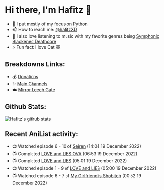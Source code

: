# Hi there, I'm Hafitz 👋
- 🐍 I put mostly of my focus on [Python](https://python.org)
- 📫 How to reach me: [@hafitzXD](https://t.me/hafitzXD)
- 🎵 I also love listening to music with my favorite genres being [Symphonic Blackened Deathcore](https://youtu.be/qyYmS_iBcy4)
- ⚡ Fun fact: I love Cat 😺

## Breakdowns Links:
- 💰 [Donations](https://t.me/TheBreakdowns/2)
- ✨ [Main Channels](https://t.me/TheBreakdowns)
- ☁️ [Mirror Leech Gate](https://t.me/BreakdownsGate)

## Github Stats:
![Hafitz's github stats](https://github-readme-stats.vercel.app/api?username=breakdowns&show_icons=true&count_private=true&bg_color=00000000&text_color=777)

## Recent AniList activity:
<!-- ANILIST_ACTIVITY:start -->

-   📺 Watched episode 6 - 10 of [Seiren](https://anilist.co/anime/97730) (14:04 19 December 2022)
-   📺 Completed [LOVE and LIES OVA](https://anilist.co/anime/101501) (06:53 19 December 2022)
-   📺 Completed [LOVE and LIES](https://anilist.co/anime/98320) (05:01 19 December 2022)
-   📺 Watched episode 1 - 9 of [LOVE and LIES](https://anilist.co/anime/98320) (05:00 19 December 2022)
-   📺 Watched episode 6 - 7 of [My Girlfriend is Shobitch](https://anilist.co/anime/98951) (00:52 19 December 2022)

<!-- ANILIST_ACTIVITY:end -->
